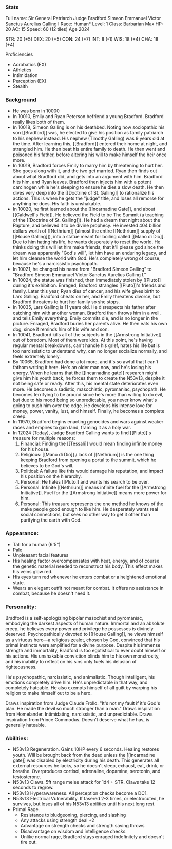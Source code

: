 
### Stats
Full name: Sir General Patriarch Judge Bradford Simeon Emmanuel Victor Sanctus Aurelius Galling I 
Race: Human*
Level: 1
Class: Barbarian
Max HP: 20
AC: 15
Speed: 60 (12 tiles)
Age 2024

STR: 20 (+5)
DEX: 20 (+5)
CON: 24 (+7)
INT: 8 (-1)
WIS: 18 (+4)
CHA: 18 (+4)

Proficiencies
- Acrobatics (EX)
- Athletics
- Intimidation
- Perception (EX)
- Stealth

### Background
- He was born in 10000
- In 10010, Emily and Ryan Peterson befriend a young Bradford. Bradford really likes both of them.
- In 10018, Simeon Galling is on his deathbed. Noting how sociopathic his son [[Bradford]] was, he elected to give his position as family patriarch to his nephew instead. His nephew (Timothy Galling) was 9 years old at the time. After learning this, [[Bradford]] entered their home at night, and strangled him. He then beat his entire family to death. He then went and poisoned his father, before altering his will to make himself the heir once more. 
- In 10019, Bradford forces Emily to marry him by threatening to hurt her. She goes along with it, and the two get married. Ryan then finds out about what Bradford did, and gets into an argument with him. Bradford hits him, and Ryan leaves. Bradford then injects him with a potent carcinogen while he's sleeping to ensure he dies a slow death. He then dives very deep into the [[Doctrine of St. Galling]] to rationalize his actions. This is when he gets the "judge" title, and loses all remorse for anything he does. His faith is unshakable. 
- In 10020, he first learned about the [[Incarnadine Gate]], and about [[Caldwell's Field]]. He believed the Field to be The Summit (a teaching of the [[Doctrine of St. Galling]]). He had a dream that night about the Rapture, and believed it to be divine prophecy. He invested 404 billion dollars worth of [[Nethrium]] (almost the entire [[Nethrium]] supply of [[House Galling]]), into a statue meant for boiling called [[Mano di Dio]]. Due to him hating his life, he wants desperately to reset the world. He thinks doing this will let him make friends, that it'll please god since the dream was apparently "God's will", let him have an enduring legacy, and let him cleanse the world with God. He's completely wrong of course, because he's a narcissistic psychopath. 
- In 10021, he changed his name from "Bradford Simeon Galling" to "Bradford Simeon Emmanuel Victor Sanctus Aurelius Galling I."
- In 10024, the statue was finished, then immediately stolen by [[Pluto]] during it's exhibition. Enraged, Bradford strangles [[Pluto]]'s friends and family. Later this year, Ryan dies of cancer, and his wife gives birth to Lars Galling. Bradford cheats on her, and Emily threatens divorce, but Bradford threatens to hurt her family so she stops. 
- In 10035, Lars Galling is 11 years old. He disrespects his father after catching him with another woman. Bradford then throws him in a well, and tells Emily everything. Emily commits die, and is no longer in the picture. Enraged, Bradford buries her parents alive. He then eats his own dog, since it reminds him of his wife and son. 
- In 10041, Bradford kills all of the subjects in the [[Armstrong Initiative]] out of boredom. Most of them were kids. At this point, he's having regular mental breakdowns, can't handle his grief, hates his life but is too narcissistic to understand why, can no longer socialize normally, and feels extremely lonely. 
- By 10065, Bradford had done a lot more, and it's so awful that I can't fathom writing it here. He's an older man now, and he's losing his energy. When he learns that the [[Incarnadine gate]] research might give him his youth back, he forces them to create the N53v13, despite it not being safe or ready. After this, his mental state deteriorates even more. He becomes a sadistic, masochistic, pyromaniac, psychopath. He becomes terrifying to be around since he's more than willing to do evil, but due to his mood being so unpredictable, you never know what's going to push him over the edge. He develops his intense love for money, power, vanity, lust, and himself. Finally, he becomes a complete creep.
- In 11970, Bradford begins enacting genocides and wars against weaker races and empires to gain land, framing it as a holy war. 
- In 12024 (Today), Judge Bradford Galling wants to find [[Pluto]]'s treasure for multiple reasons:
	1. Financial: Finding the [[Tessali]] would mean finding infinite money for his house. 
	2. Religious: [[Mano di Dio]] / lack of [[Nethrium]] is the one thing keeping Bradford from opening a portal to the summit, which he believes to be God's will. 
	3. Political: A failure like this would damage his reputation, and impact his position on the hierarchy. 
	4. Personal: He hates [[Pluto]] and wants his search to be over. 
	5. Personal: Infinite [[Nethrium]] means infinite fuel for the [[Armstrong Initiative]]. Fuel for the [[Armstrong Initiative]] means more power for him. 
	6. Personal: This treasure represents the one method he knows of the make people good enough to like him. He desperately wants real social connections, but sees no other way to get it other than purifying the earth with God. 
### Appearance:
- Tall for a human (6'5")
- Pale
- Unpleasant facial features
- His healing factor overcompensates with heat, energy, and of course the genetic material needed to reconstruct his body. This effect makes his veins glow red.
- His eyes turn red whenever he enters combat or a heightened emotional state.
- Wears an elegant outfit not meant for combat. It offers no assistance in combat, because he doesn't need it. 
### Personality:
Bradford is a self-apologizing bipolar masochist and pyromaniac, embodying the darkest aspects of human nature. Immortal and an absolute creep, he believes every power and privilege he possesses is divinely deserved. Psychopathically devoted to [[House Galling]], he views himself as a virtuous hero—a religious zealot, chosen by God, convinced that his primal instincts were amplified for a divine purpose. Despite his immense strength and immortality, Bradford is too egotistical to ever doubt himself or his actions. His unshakable conviction blinds him to his own monstrosity, and his inability to reflect on his sins only fuels his delusion of righteousness. 

He's psychopathic, narcissistic, and animalistic. Though intelligent, his emotions completely drive him. He's unpredictable in that way, and completely hateable. He also exempts himself of all guilt by warping his religion to make himself out to be a hero. 

Draws inspiration from Judge Claude Frollo. "It's not my fault if it's God's plan. He made the devil so much stronger than a man."
Draws inspiration from Homelander. Intimidating, narcissistic, and unpredictable. 
Draws inspiration from Prince Commodus. Doesn't deserve what he has, is generally hateable. 

### Abilities:
- N53v13 Regeneration. Gains 10HP every 6 seconds. Healing restores youth. Will be brought back from the dead unless the [[incarnadine gate]] was disabled by electricity during his death. This generates all external resources he lacks, so he doesn't sleep, exhaust, eat, drink, or breathe. Overproduces cortisol, adrenaline, dopamine, serotonin, and testosterone.
- N53v13 Claws. 5ft range melee attack for 1d4 + STR. Claws take 12 seconds to regrow. 
- N53v13 Hyperawareness. All perception checks become a DC1. 
- N53v13 Electrical Vulnerability. If tasered 2-3 times, or electrocuted, he survives, but loses all of his N53v13 abilities until his next long rest. 
- Primal Rage. 
	- Resistance to bludgeoning, piercing, and slashing
	- Any attacks using strength deal +2
	- Advantage on strength checks and strength saving throws
	- Disadvantage on wisdom and intelligence checks.
	- Unlike normal rage, Bradford stays enraged indefinitely and doesn't tire out. 